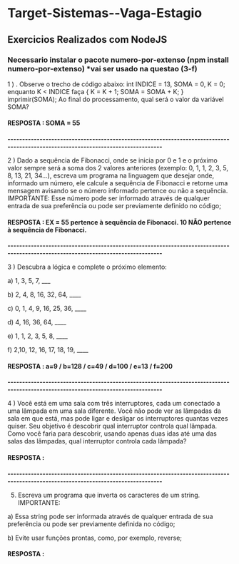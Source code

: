 <h1>Target-Sistemas--Vaga-Estagio</h1>
<h2>Exercicios Realizados com NodeJS</h2>
<h3>Necessario instalar o pacote numero-por-extenso (npm install numero-por-extenso) *vai ser usado na questao (3-f)</h3>

1 ) . Observe o trecho de código abaixo: int INDICE = 13, SOMA = 0, K = 0; enquanto K < INDICE faça { K = K + 1; SOMA = SOMA + K; } imprimir(SOMA);
Ao final do processamento, qual será o valor da variável SOMA?
<h4>RESPOSTA : SOMA = 55</h4>
<b>---------------------------------------------------------------------------------------------------------------------------------</b>

2 ) Dado a sequência de Fibonacci, onde se inicia por 0 e 1 e o próximo valor sempre será a soma dos 2 valores anteriores (exemplo: 0, 1, 1, 2, 3, 5, 8, 13, 21, 34...), escreva um programa na linguagem que desejar onde, informado um número, ele calcule a sequência de Fibonacci e retorne uma mensagem avisando se o número informado pertence ou não a sequência.
IMPORTANTE:
Esse número pode ser informado através de qualquer entrada de sua preferência ou pode ser previamente definido no código;
<h4>RESPOSTA : EX = 55 pertence à sequência de Fibonacci. 10 NÃO pertence à sequência de Fibonacci.</h4>
<b>---------------------------------------------------------------------------------------------------------------------------------</b>

3 ) Descubra a lógica e complete o próximo elemento:

a) 1, 3, 5, 7, ___

b) 2, 4, 8, 16, 32, 64, ____

c) 0, 1, 4, 9, 16, 25, 36, ____

d) 4, 16, 36, 64, ____

e) 1, 1, 2, 3, 5, 8, ____

f) 2,10, 12, 16, 17, 18, 19, ____

<h4>RESPOSTA : a=9 / b=128 / c=49 / d=100 / e=13 / f=200 </h4>
<b>---------------------------------------------------------------------------------------------------------------------------------</b>

4 ) Você está em uma sala com três interruptores, cada um conectado a uma lâmpada em uma sala diferente. Você não pode ver as lâmpadas da sala em que está, mas pode ligar e desligar os interruptores quantas vezes quiser. Seu objetivo é descobrir qual interruptor controla qual lâmpada.
Como você faria para descobrir, usando apenas duas idas até uma das salas das lâmpadas, qual interruptor controla cada lâmpada?

<h4>RESPOSTA :  </h4>
<b>---------------------------------------------------------------------------------------------------------------------------------</b>

5) Escreva um programa que inverta os caracteres de um string.
IMPORTANTE:

a) Essa string pode ser informada através de qualquer entrada de sua preferência ou pode ser previamente definida no código;

b) Evite usar funções prontas, como, por exemplo, reverse;

<h4>RESPOSTA :  </h4>
